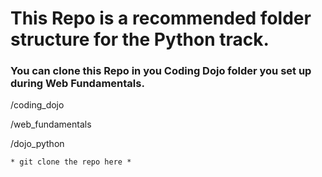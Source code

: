 # This Repo is a recommended folder structure for the Python track.

### You can clone this Repo in you Coding Dojo folder you set up during Web Fundamentals.

/coding_dojo

  /web_fundamentals

  /dojo_python

    * git clone the repo here *

